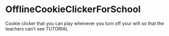 # OfflineCookieClickerForSchool
Cookie clicker that you can play whenever you turn off your wifi so that the teachers can't see
                                                                                                 *TUTORIAL*
